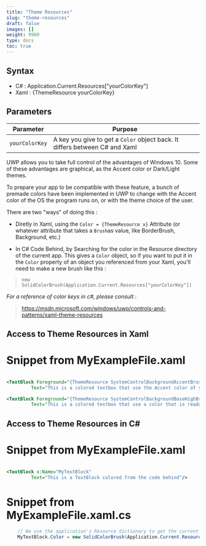 ```yaml
---
title: "Theme Resources"
slug: "theme-resources"
draft: false
images: []
weight: 9960
type: docs
toc: true
---
```


## Syntax
- C# : Application.Current.Resources["yourColorKey"]
- Xaml : {ThemeResource yourColorKey}


## Parameters
| Parameter | Purpose|
| ------ | ------ |
|  `yourColorKey`| A key you give to get a `Color` object back. It differs between C# and Xaml|



UWP allows you to take full control of the advantages of Windows 10. Some of these advantages are graphical, as the Accent color or Dark/Light themes.

To prepare your app to be compatible with these feature, a bunch of premade colors have been implemented in UWP to change with the Accent color of the OS the program runs on, or with the theme choice of the user.

There are two "ways" of doing this :
    
- Diretly in Xaml, using the `Color = {ThemeResource x}` Attribute (or whatever attribute that takes a `Brush`as value, like BorderBrush, Background, etc.)

- In C# Code Behind, by Searching for the color in the Resource directory of the current app. This gives a `Color` object, so if you want to put it in the `Color` property of an object you referenced from your Xaml, you'll need to make a new brush like this :
>`new SolidColorBrush(Application.Current.Resources["yourColorKey"])`

_For a reference of color keys in c#, please consult :_
>https://msdn.microsoft.com/windows/uwp/controls-and-patterns/xaml-theme-resources

## Access to Theme Resources in Xaml
# Snippet from MyExampleFile.xaml
```xml

<TextBlock Foreground="{ThemeResource SystemControlBackgroundAccentBrush}"
         Text="This is a colored textbox that use the Accent color of your Windows 10"/>

<TextBlock Foreground="{ThemeResource SystemControlBackgroundBaseHighBrush}"
         Text="This is a colored textbox that use a color that is readable in both Light and Dark theme"/>
```

## Access to Theme Resources in C#
# Snippet from MyExampleFile.xaml
```xml

<TextBlock x:Name="MyTextBlock"
         Text="This is a TextBlock colored from the code behind"/>
```

# Snippet from MyExampleFile.xaml.cs
```csharp
    // We use the application's Resource dictionary to get the current Accent of your Windows 10
    MyTextBlock.Color = new SolidColorBrush(Application.Current.Resources["SystemAccentColor"]);
```

